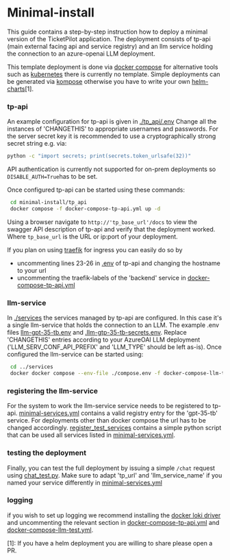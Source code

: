 # Minimal-install

This guide contains a step-by-step instruction how to deploy a minimal version of the TicketPilot application.
The deployment consists of tp-api (main external facing api and service registry) and an llm service holding the connection
to an azure-openai LLM deployment.

This template deployment is done via [docker compose](https://docs.docker.com/compose/) for alternative tools such as [kubernetes](https://kubernetes.io/)
there is currently no template. Simple deployments can be generated via [kompose](https://kompose.io/) otherwise you have to write your own [helm-charts](https://helm.sh/)[1].

### tp-api
An example configuration for tp-api is given in [./tp_api/.env](/minimal-install/tp_api/.env) 
Change all the instances of 'CHANGETHIS' to appropriate usernames and passwords. For the server secret key it is recommended
to use a cryptographically strong secret string e.g. via:

```bash
python -c "import secrets; print(secrets.token_urlsafe(32))"
```
API authentication is currently not supported for on-prem deployments so `DISABLE_AUTH=True`has to be set.

Once configured tp-api can be started using these commands:
```bash
 cd minimal-install/tp_api
 docker compose -f docker-compose-tp-api.yml up -d
```

Using a browser navigate to `http://'tp_base_url'/docs` to view the swagger API description of tp-api and verify that the deployment worked. Where `tp_base_url` is the URL or ip:port of your deployment.


If you plan on using [traefik](https://doc.traefik.io/traefik) for ingress you can easily do so by
- uncommenting lines 23-26 in [.env](/minimal-install/tp_api/.env) of tp-api and changing the hostname to your url
- uncommenting the traefik-labels of the 'backend' service in [docker-compose-tp-api.yml](/minimal-install/tp_api/docker-compose-tp-api.yml)

### llm-service
In [./services](/minimal-install/services) the services managed by tp-api are configured. In this case it's a single llm-service
that holds the connection to an LLM. The example .env files [llm-gpt-35-tb.env](/minimal-install/services/envs/llm-gpt-35-tb.env) and [.llm-gtp-35-tb-secrets.env](/minimal-install/services/secrets/).
Replace 'CHANGETHIS' entries according to your AzureOAI LLM deployment ('LLM_SERV_CONF_API_PREFIX' and 'LLM_TYPE' should be left as-is). Once configured the llm-service
can be started using:
```bash
 cd ../services
 docker docker compose --env-file ./compose.env -f docker-compose-llm-test.yml up -d
```

### registering the llm-service
For the system to work the llm-service service needs to be registered to tp-api. [minimal-services.yml](/minimal-install/db_conf/minimal-services.yml) contains a valid registry entry for the 'gpt-35-tb' service.
For deployments other than docker compose the url has to be changed accordingly. [register_test_services](/minimal-install/db_conf/register_test_services.py) contains a simple python
script that can be used all services listed in [minimal-services.yml](/minimal-install/db_conf/minimal-services.yml).

### testing the deployment
Finally, you can test the full deployment by issuing a simple `/chat` request using [chat_test.py](/minimal-install/chat_test.py). Make sure to adapt 'tp_url' and 'llm_service_name' if you named your service differently in [minimal-services.yml](/minimal-install/db_conf/minimal-services.yml)

### logging
if you wish to set up logging we recommend installing the [docker loki driver](https://grafana.com/docs/loki/latest/send-data/docker-driver/) and uncommenting the
relevant section in [docker-compose-tp-api.yml](/minimal-install/tp_api/docker-compose-tp-api.yml) and [docker-compose-llm-test.yml](/minimal-install/services/docker-compose-llm-test.yml).

[1]: If you have a helm deployment you are willing to share please open a PR.